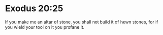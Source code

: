 # Exodus 20:25

If you make me an altar of stone, you shall not build it of hewn stones, for if you wield your tool on it you profane it.
